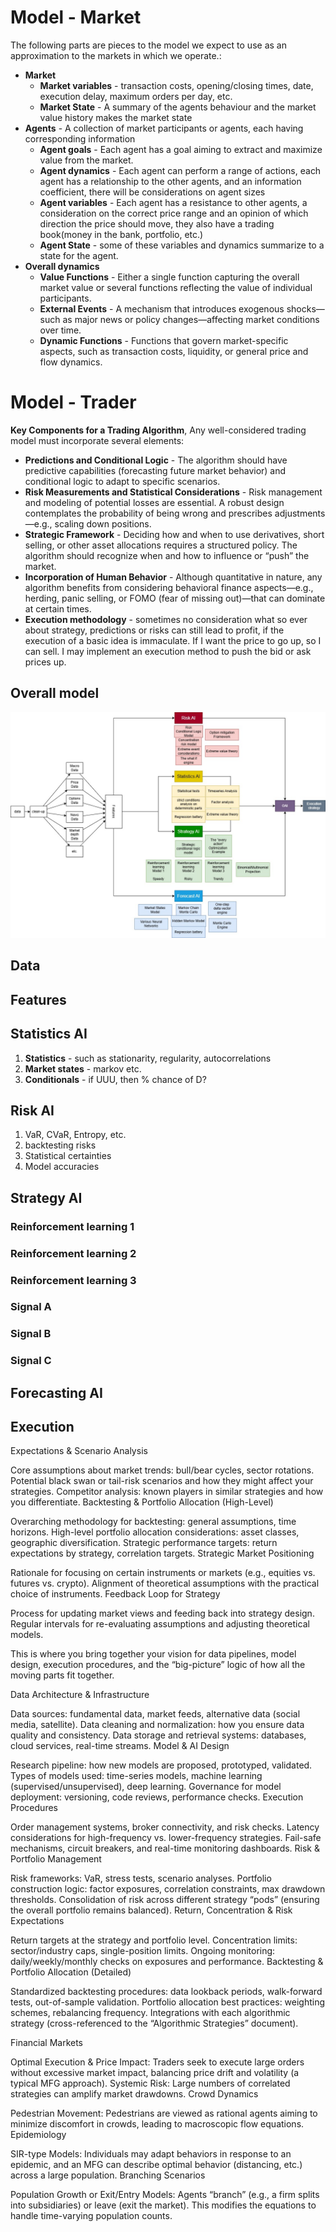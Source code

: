 # Model - Market
The following parts are pieces to the model we expect to use as an approximation to the markets in which we operate.:
- **Market**
  - **Market variables** -  transaction costs, opening/closing times, date, execution delay, maximum orders per day, etc.
  - **Market State** - A summary of the agents behaviour and the market value history makes the market state
- **Agents** - A collection of market participants or agents, each having corresponding information
  - **Agent goals** - Each agent has a goal aiming to extract and maximize value from the market. 
  - **Agent dynamics** - Each agent can perform a range of actions, each agent has a relationship to the other agents, and an information coefficient, there will be considerations on agent sizes
  - **Agent variables** - Each agent has a resistance to other agents, a consideration on the correct price range and an opinion of which direction the price should move, they also have a trading book(money in the bank, portfolio, etc.)
  - **Agent State** - some of these variables and dynamics summarize to a state for the agent.
- **Overall dynamics**
  - **Value Functions** - Either a single function capturing the overall market value or several functions reflecting the value of individual participants.
  - **External Events** - A mechanism that introduces exogenous shocks—such as major news or policy changes—affecting market conditions over time.
  - **Dynamic Functions** - Functions that govern market-specific aspects, such as transaction costs, liquidity, or general price and flow dynamics.

# Model - Trader
**Key Components for a Trading Algorithm**, Any well-considered trading model must incorporate several elements:
- **Predictions and Conditional Logic** - The algorithm should have predictive capabilities (forecasting future market behavior) and conditional logic to adapt to specific scenarios.
- **Risk Measurements and Statistical Considerations** - Risk management and modeling of potential losses are essential. A robust design contemplates the probability of being wrong and prescribes adjustments—e.g., scaling down positions.
- **Strategic Framework** - Deciding how and when to use derivatives, short selling, or other asset allocations requires a structured policy. The algorithm should recognize when and how to influence or “push” the market.
- **Incorporation of Human Behavior** - Although quantitative in nature, any algorithm benefits from considering behavioral finance aspects—e.g., herding, panic selling, or FOMO (fear of missing out)—that can dominate at certain times.
- **Execution methodology** - sometimes no consideration what so ever about strategy, predictions or risks can still lead to profit, if the execution of a basic idea is immaculate. If I want the price to go up, so I can sell. I may implement an execution method to push the bid or ask prices up.

## Overall model

![Model](https://github.com/COPtoLON/TMRW/blob/2da41e162ce04c25e83712f98d1caf6d9217e76d/util/model.jpg)

## Data

## Features


## Statistics AI

1. **Statistics** - such as stationarity, regularity, autocorrelations
2. **Market states** - markov etc.
3. **Conditionals** - if UUU, then % chance of D?

## Risk AI

1. VaR, CVaR, Entropy, etc.
2. backtesting risks
3. Statistical certainties
4. Model accuracies

## Strategy AI

### Reinforcement learning 1

### Reinforcement learning 2

### Reinforcement learning 3

### Signal A

### Signal B

### Signal C


## Forecasting AI



## Execution
Expectations & Scenario Analysis

Core assumptions about market trends: bull/bear cycles, sector rotations.
Potential black swan or tail-risk scenarios and how they might affect your strategies.
Competitor analysis: known players in similar strategies and how you differentiate.
Backtesting & Portfolio Allocation (High-Level)

Overarching methodology for backtesting: general assumptions, time horizons.
High-level portfolio allocation considerations: asset classes, geographic diversification.
Strategic performance targets: return expectations by strategy, correlation targets.
Strategic Market Positioning

Rationale for focusing on certain instruments or markets (e.g., equities vs. futures vs. crypto).
Alignment of theoretical assumptions with the practical choice of instruments.
Feedback Loop for Strategy

Process for updating market views and feeding back into strategy design.
Regular intervals for re-evaluating assumptions and adjusting theoretical models.

This is where you bring together your vision for data pipelines, model design, execution procedures, and the “big-picture” logic of how all the moving parts fit together.

Data Architecture & Infrastructure

Data sources: fundamental data, market feeds, alternative data (social media, satellite).
Data cleaning and normalization: how you ensure data quality and consistency.
Data storage and retrieval systems: databases, cloud services, real-time streams.
Model & AI Design

Research pipeline: how new models are proposed, prototyped, validated.
Types of models used: time-series models, machine learning (supervised/unsupervised), deep learning.
Governance for model deployment: versioning, code reviews, performance checks.
Execution Procedures

Order management systems, broker connectivity, and risk checks.
Latency considerations for high-frequency vs. lower-frequency strategies.
Fail-safe mechanisms, circuit breakers, and real-time monitoring dashboards.
Risk & Portfolio Management

Risk frameworks: VaR, stress tests, scenario analyses.
Portfolio construction logic: factor exposures, correlation constraints, max drawdown thresholds.
Consolidation of risk across different strategy “pods” (ensuring the overall portfolio remains balanced).
Return, Concentration & Risk Expectations

Return targets at the strategy and portfolio level.
Concentration limits: sector/industry caps, single-position limits.
Ongoing monitoring: daily/weekly/monthly checks on exposures and performance.
Backtesting & Portfolio Allocation (Detailed)

Standardized backtesting procedures: data lookback periods, walk-forward tests, out-of-sample validation.
Portfolio allocation best practices: weighting schemes, rebalancing frequency.
Integrations with each algorithmic strategy (cross-referenced to the “Algorithmic Strategies” document).



Financial Markets

Optimal Execution & Price Impact: Traders seek to execute large orders without excessive market impact, balancing price drift and volatility (a typical MFG approach).
Systemic Risk: Large numbers of correlated strategies can amplify market drawdowns.
Crowd Dynamics

Pedestrian Movement: Pedestrians are viewed as rational agents aiming to minimize discomfort in crowds, leading to macroscopic flow equations.
Epidemiology

SIR-type Models: Individuals may adapt behaviors in response to an epidemic, and an MFG can describe optimal behavior (distancing, etc.) across a large population.
Branching Scenarios

Population Growth or Exit/Entry Models: Agents “branch” (e.g., a firm splits into subsidiaries) or leave (exit the market). This modifies the equations to handle time-varying population counts.

